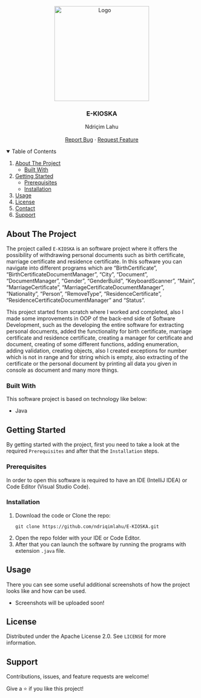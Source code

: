<!-- PROJECT LOGO -->
<p align="center">
  <img src="https://github.com/ndriqimlahu/NdriqimLahuPortfolio/blob/main/assets/portfolio/E-KIOSKA.png" alt="Logo" width="250" height="250">
  <h3 align="center">E-KIOSKA</h3>
  <p align="center">
    Ndriçim Lahu
    <br>
    <br>
    <a href="https://github.com/ndriqimlahu/e-kioska/issues">Report Bug</a>
    ·
    <a href="https://github.com/ndriqimlahu/e-kioska/issues">Request Feature</a>
  </p>
</p>


<!-- TABLE OF CONTENTS -->
<details open="open">
  <summary>Table of Contents</summary>
  <ol>
    <li>
      <a href="#about-the-project">About The Project</a>
      <ul>
        <li><a href="#built-with">Built With</a></li>
      </ul>
    </li>
    <li>
      <a href="#getting-started">Getting Started</a>
      <ul>
        <li><a href="#prerequisites">Prerequisites</a></li>
        <li><a href="#installation">Installation</a></li>
      </ul>
    </li>
    <li><a href="#usage">Usage</a></li>
    <li><a href="#license">License</a></li>
    <li><a href="#contact">Contact</a></li>
    <li><a href="#support">Support</a></li>
  </ol>
</details>


<!-- ABOUT THE PROJECT -->
## About The Project

The project called `E-KIOSKA` is an software project where it offers the possibility of withdrawing personal documents such as birth certificate, marriage certificate and residence certificate. In this software you can navigate into different programs which are “BirthCertificate”, “BirthCertificateDocumentManager”, “City”, “Document”, “DocumentManager”, “Gender”, “GenderBuild”, “KeyboardScanner”, “Main”, “MarriageCertificate”, “MarriageCertificateDocumentManager”, “Nationality”, “Person”, “RemoveType”, “ResidenceCertificate”, “ResidenceCertificateDocumentManager” and “Status”.

This project started from scratch where I worked and completed, also I made some improvements in OOP of the back-end side of Software Development, such as the developing the entire software for extracting personal documents, added the functionality for birth certificate, marriage certificate and residence certificate, creating a manager for certificate and document, creating of some different functions, adding enumeration, adding validation, creating objects, also I created exceptions for number which is not in range and for string which is empty, also extracting of the certificate or the personal document by printing all data you given in console as document and many more things.


### Built With

This software project is based on technology like below:

* Java


<!-- GETTING STARTED -->
## Getting Started

By getting started with the project, first you need to take a look at the required `Prerequisites` and after that the `Installation` steps.


### Prerequisites

In order to open this software is required to have an IDE (IntelliJ IDEA) or Code Editor (Visual Studio Code).


### Installation

1. Download the code or Clone the repo:
   ```terminal
   git clone https://github.com/ndriqimlahu/E-KIOSKA.git
   ```
2. Open the repo folder with your IDE or Code Editor.
3. After that you can launch the software by running the programs with extension `.java` file.


<!-- USAGE -->
## Usage

There you can see some useful additional screenshots of how the project looks like and how can be used.

* Screenshots will be uploaded soon!


<!-- LICENSE -->
## License

Distributed under the Apache License 2.0. See `LICENSE` for more information.


<!-- SUPPORT -->
## Support

Contributions, issues, and feature requests are welcome!

Give a ⭐️ if you like this project!
